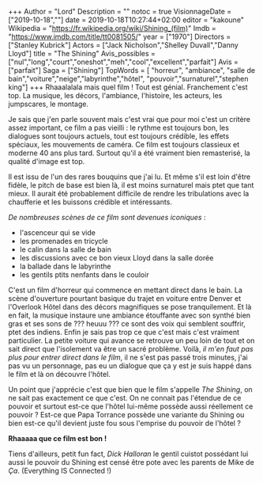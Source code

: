 +++
Author = "Lord"
Description = ""
notoc = true
VisionnageDate = ["2019-10-18",""]
date = 2019-10-18T10:27:44+02:00
editor = "kakoune"
Wikipedia = "https://fr.wikipedia.org/wiki/Shining_(film)"
Imdb = "https://www.imdb.com/title/tt0081505/"
year = ["1970"]
Directors = ["Stanley Kubrick"]
Actors = ["Jack Nicholson","Shelley Duvall","Danny Lloyd"]
title = "The Shining"
Avis_possibles = ["nul","long","court","oneshot","meh","cool","excellent","parfait"]
Avis = ["parfait"] 
Saga = ["Shining"]
TopWords = [ "horreur", "ambiance", "salle de bain","voiture","neige","labyrinthe","hôtel", "pouvoir","surnaturel","stephen king"]
+++
Rhaaalalala mais quel film !
Tout est génial.
Franchement c'est top.
La musique, les décors, l'ambiance, l'histoire, les acteurs, les jumpscares, le montage.

Je sais que j'en parle souvent mais c'est vrai que pour moi c'est un critère assez important, ce film a pas vieilli : le rythme est toujours bon, les dialogues sont toujours actuels, tout est toujours crédible, les effets spéciaux, les mouvements de caméra.
Ce film est toujours classieux et moderne 40 ans plus tard.
Surtout qu'il a été vraiment bien remasterisé, la qualité d'image est top.

Il est issu de l'un des rares bouquins que j'ai lu.
Et même s'il est loin d'être fidèle, le pitch de base est bien là, il est moins surnaturel mais ptet que tant mieux.
Il aurait été probablement difficile de rendre les tribulations avec la chaufferie et les buissons crédible et intéressants.

*De nombreuses scènes de ce film sont devenues iconiques* :

  - l'ascenceur qui se vide
  - les promenades en tricycle
  - le calin dans la salle de bain
  - les discussions avec ce bon vieux Lloyd dans la salle dorée
  - la ballade dans le labyrinthe
  - les gentils ptits nenfants dans le couloir

C'est un film d'horreur qui commence en mettant direct dans le bain.
La scène d'ouverture pourtant basique du trajet en voiture entre Denver et l'Overlook Hôtel dans des décors magnifiques se pose tranquilement.
Et là en fait, la musique instaure une ambiance étouffante avec son synthé bien gras et ses sons de ??? heuuu ??? ce sont des voix qui semblent souffrir, ptet des indiens.
Enfin je sais pas trop ce que c'est mais c'est vraiment particulier.
La petite voiture qui avance se retrouve un peu loin de tout et on sait direct que l'isolement va être un sacré problème.
Voilà, *il m'en faut pas plus pour entrer direct dans le film*, il ne s'est pas passé trois minutes, j'ai pas vu un personnage, pas eu un dialogue que ça y est je suis happé dans le film et là on découvre l'hôtel.

Un point que j'apprécie c'est que bien que le film s'appelle *The Shining*, on ne sait pas exactement ce que c'est.
On ne connait pas l'étendue de ce pouvoir et surtout est-ce que l'hôtel lui-même possède aussi réellement ce pouvoir ?
Est-ce que Papa Torrance possède une variante du Shining ou bien est-ce qu'il devient juste fou sous l'emprise du pouvoir de l'hôtel ?

**Rhaaaaa que ce film est bon !**

Tiens d'ailleurs, petit fun fact, *Dick Halloran* le gentil cuistot possédant lui aussi le pouvoir du Shining est censé être pote avec les parents de Mike de *Ça*. (Everything IS Connected !)
